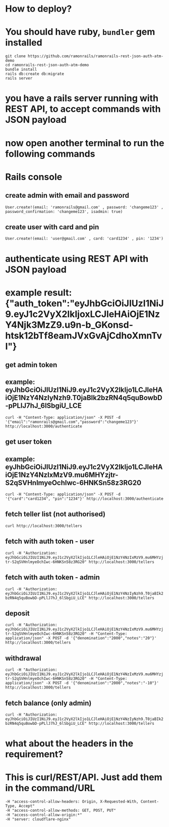 # How to deploy?
#  You should have ruby, `bundler` gem installed
```
git clone https://github.com/ramonrails/ramonrails-rest-json-auth-atm-demo
cd ramonrails-rest-json-auth-atm-demo
bundle install
rails db:create db:migrate
rails server
```
# you have a rails server running with REST API, to accept commands with JSON payload
# now open another terminal to run the following commands

# Rails console
## create admin with email and password

`User.create!(email: 'ramonrails@gmail.com' , password: 'changeme123' , password_confirmation: 'changeme123', isadmin: true)`

## create user with card and pin

`User.create!(email: 'user@gmail.com' , card: 'card1234' , pin: '1234')`

# authenticate using REST API with JSON payload
# example result: {"auth_token":"eyJhbGciOiJIUzI1NiJ9.eyJ1c2VyX2lkIjoxLCJleHAiOjE1NzY4Njk3MzZ9.u9n-b_GKonsd-htsk12bTf8eamJVxGvAjCdhoXmnTvI"}

## get admin token
## example: eyJhbGciOiJIUzI1NiJ9.eyJ1c2VyX2lkIjo1LCJleHAiOjE1NzY4NzIyNzh9.T0jaBIk2bzRN4q5quBowbD-pPLlJ7hJ_6lSbgiU_LCE

`curl -H "Content-Type: application/json" -X POST -d '{"email":"ramonrails@gmail.com","password":"changeme123"}' http://localhost:3000/authenticate`

## get user token
## example: eyJhbGciOiJIUzI1NiJ9.eyJ1c2VyX2lkIjo1LCJleHAiOjE1NzY4NzIxMzV9.mu6MHYzjtr-S2qSVHnlmyeOchIwc-6HNKSn58z3RG20

`curl -H "Content-Type: application/json" -X POST -d '{"card":"card1234", "pin":"1234"}' http://localhost:3000/authenticate`

## fetch teller list (not authorised)

`curl http://localhost:3000/tellers`

## fetch with auth token - user

`curl -H "Authorization: eyJhbGciOiJIUzI1NiJ9.eyJ1c2VyX2lkIjo1LCJleHAiOjE1NzY4NzIxMzV9.mu6MHYzjtr-S2qSVHnlmyeOchIwc-6HNKSn58z3RG20" http://localhost:3000/tellers`

## fetch with auth token - admin

`curl -H "Authorization: eyJhbGciOiJIUzI1NiJ9.eyJ1c2VyX2lkIjo1LCJleHAiOjE1NzY4NzIyNzh9.T0jaBIk2bzRN4q5quBowbD-pPLlJ7hJ_6lSbgiU_LCE" http://localhost:3000/tellers`

## deposit

`curl -H "Authorization: eyJhbGciOiJIUzI1NiJ9.eyJ1c2VyX2lkIjo1LCJleHAiOjE1NzY4NzIxMzV9.mu6MHYzjtr-S2qSVHnlmyeOchIwc-6HNKSn58z3RG20" -H "Content-Type: application/json" -X POST -d '{"denomination":"2000","notes":"20"}' http://localhost:3000/tellers`

## withdrawal

`curl -H "Authorization: eyJhbGciOiJIUzI1NiJ9.eyJ1c2VyX2lkIjo1LCJleHAiOjE1NzY4NzIxMzV9.mu6MHYzjtr-S2qSVHnlmyeOchIwc-6HNKSn58z3RG20" -H "Content-Type: application/json" -X POST -d '{"denomination":"2000","notes":"-10"}' http://localhost:3000/tellers`

## fetch balance (only admin)

`curl -H "Authorization: eyJhbGciOiJIUzI1NiJ9.eyJ1c2VyX2lkIjo1LCJleHAiOjE1NzY4NzIyNzh9.T0jaBIk2bzRN4q5quBowbD-pPLlJ7hJ_6lSbgiU_LCE" http://localhost:3000/tellers`

# what about the headers in the requirement?
#   This is curl/REST/API. Just add them in the command/URL

```
-H "access-control-allow-headers: Origin, X-Requested-With, Content-Type, Accept"
-H "access-control-allow-methods: GET, POST, PUT"
-H "access-control-allow-origin:*"
-H "server: cloudflare-nginx"
```
